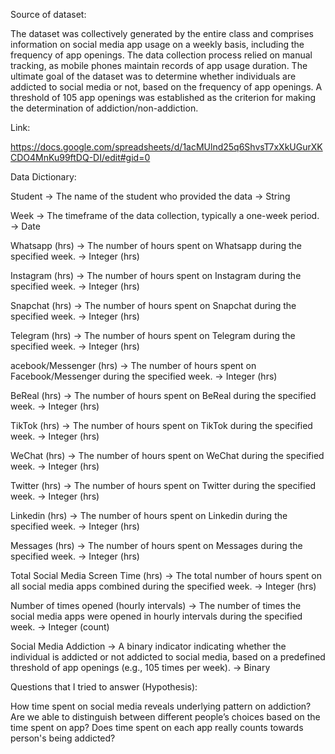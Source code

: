 Source of dataset:

The dataset was collectively generated by the entire class and comprises information on social media app usage on a weekly basis, including the frequency of app openings.
The data collection process relied on manual tracking, as mobile phones maintain records of app usage duration. 
The ultimate goal of the dataset was to determine whether individuals are addicted to social media or not, based on the frequency of app openings. 
A threshold of 105 app openings was established as the criterion for making the determination of addiction/non-addiction.

Link:

https://docs.google.com/spreadsheets/d/1acMUlnd25q6ShvsT7xXkUGurXKCDO4MnKu99ftDQ-DI/edit#gid=0

Data Dictionary:

Student -> The name of the student who provided the data -> String 

Week -> The timeframe of the data collection, typically a one-week period. -> Date 

Whatsapp (hrs) -> The number of hours spent on Whatsapp during the specified week. -> Integer (hrs) 

Instagram (hrs) -> The number of hours spent on Instagram during the specified week. -> Integer (hrs) 

Snapchat (hrs) -> The number of hours spent on Snapchat during the specified week. -> Integer (hrs) 

Telegram (hrs) -> The number of hours spent on Telegram during the specified week. -> Integer (hrs) 

acebook/Messenger (hrs) -> The number of hours spent on Facebook/Messenger during the specified week. -> Integer (hrs) 

BeReal (hrs) -> The number of hours spent on BeReal during the specified week. -> Integer (hrs) 

TikTok (hrs) -> The number of hours spent on TikTok during the specified week. -> Integer (hrs) 

WeChat (hrs) -> The number of hours spent on WeChat during the specified week. -> Integer (hrs) 

Twitter (hrs) -> The number of hours spent on Twitter during the specified week. -> Integer (hrs)

Linkedin (hrs) -> The number of hours spent on Linkedin during the specified week. -> Integer (hrs) 

Messages (hrs) -> The number of hours spent on Messages during the specified week. -> Integer (hrs) 

Total Social Media Screen Time (hrs) -> The total number of hours spent on all social media apps combined during the specified week. -> Integer (hrs) 

Number of times opened (hourly intervals) -> The number of times the social media apps were opened in hourly intervals during the specified week. -> Integer (count)

Social Media Addiction -> A binary indicator indicating whether the individual is addicted or not addicted to social media, based on a predefined threshold of app openings (e.g., 105 times per week). -> Binary


Questions that I tried to answer (Hypothesis):

How time spent on social media reveals underlying pattern on addiction?
Are we able to distinguish between different people’s choices based on the time spent on app?
Does time spent on each app really counts towards person's being addicted?
